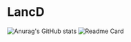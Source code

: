 # LancD

![Anurag's GitHub stats](https://github-readme-stats.vercel.app/api?username=VorngViseth&show_icons=true&theme=tokyonight)
![Readme Card](https://github-readme-stats.vercel.app/api/wakatime?username=@LancD&layout=compact&theme=tokyonight)



